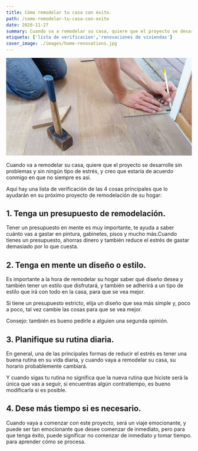 ```yaml
---
title: Cómo remodelar tu casa con éxito.
path: /como-remodelar-tu-casa-con-exito
date: 2020-11-27
summary: Cuando va a remodelar su casa, quiere que el proyecto se desarrolle sin problemas y sin ningún tipo de estrés, y creo que estaría de acuerdo conmigo en que no siempre es así.
etiqueta: ['lista de verificacion','renovaciones de viviendas']
cover_image: ./images/home-renovations.jpg
---
```


![background](./images/home-renovations.jpg)


Cuando va a remodelar su casa, quiere que el proyecto se desarrolle sin problemas y sin ningún tipo de estrés, y creo que estaría de acuerdo conmigo en que no siempre es así.

Aquí hay una lista de verificación de las 4 cosas principales que lo ayudarán en su próximo proyecto de remodelación de su hogar:

## 1. Tenga un presupuesto de remodelación.

Tener un presupuesto en mente es muy importante, te ayuda a saber cuánto vas a gastar en pintura, gabinetes, pisos y mucho más.Cuando tienes un presupuesto, ahorras dinero y también reduce el estrés de gastar demasiado por lo que cuesta.

## 2. Tenga en mente un diseño o estilo.

Es importante a la hora de remodelar su hogar saber qué diseño desea y también tener un
estilo que disfrutará, y también se adherirá a un tipo de estilo que irá con todo en la casa, para que se vea mejor.

Si tiene un presupuesto estricto, elija un diseño que sea más simple y, poco a poco, tal vez cambie las cosas para que se vea mejor.

Consejo: también es bueno pedirle a alguien una segunda opinión.

## 3. Planifique su rutina diaria.

En general, una de las principales formas de reducir el estrés es tener una buena rutina en su vida diaria, y cuando vaya a remodelar su casa, su horario probablemente cambiará.

Y cuando sigas tu rutina no significa que la nueva rutina que hiciste será la única que vas a seguir, si encuentras algún contratiempo, es bueno modificarla si es posible.

## 4. Dese más tiempo si es necesario.

Cuando vaya a comenzar con este proyecto, será un viaje emocionante, y puede ser tan emocionante que desee comenzar de inmediato, pero para que tenga éxito, puede significar no comenzar de inmediato y tomar tiempo. para aprender cómo se procesa.






